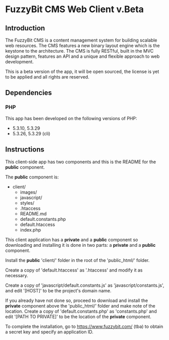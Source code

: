 # FuzzyBit CMS Web Client v.Beta

## Introduction

The FuzzyBit CMS is a content management system for building scalable web resources. The CMS features a new binary layout engine which is the keystone to the architecture. The CMS is fully RESTful, built in the MVC design pattern, features an API and a unique and flexible approach to web development.

This is a beta version of the app, it will be open sourced, the license is yet to be applied and all rights are reserved.

## Dependencies

### PHP

This app has been developed on the following versions of PHP:

* 5.3.10, 5.3.29
* 5.3.26, 5.3.29 (cli)

## Instructions

This client-side app has two components and this is the README for the **public** component.

The **public** component is:

* client/
	* images/
	* javascript/
	* styles/
	* .htaccess
	* README.md
	* default.constants.php
	* default.htaccess
	* index.php

This client application has a **private** and a **public** component so downloading and installing it is done in two parts: a **private** and a **public** component.

Install the **public** 'client/' folder in the root of the 'public_html/' folder.

Create a copy of 'default.htaccess' as '.htaccess' and modify it as necessary.

Create a copy of 'javascript/default.constants.js' as 'javascript/constants.js', and edit '[HOST]' to be the project's domain name.

If you already have not done so, proceed to download and install the **private** component above the 'public_html/' folder and make note of the location. Create a copy of 'default.constants.php' as 'constants.php' and edit '[PATH TO PRIVATE]' to be the location of the **private** component.

To complete the installation, go to https://www.fuzzybit.com/ (tba) to obtain a secret key and specify an application ID.
